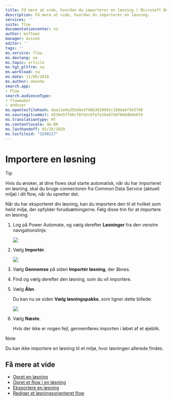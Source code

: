 ```yaml
---
title: Få mere at vide, hvordan du importerer en løsning | Microsoft Docs
description: Få mere at vide, hvordan du importerer en løsning.
services: ''
suite: flow
documentationcenter: na
author: msftman
manager: kvivek
editor: ''
tags: ''
ms.service: flow
ms.devlang: na
ms.topic: article
ms.tgt_pltfrm: na
ms.workload: na
ms.date: 11/05/2018
ms.author: deonhe
search.app:
- Flow
search.audienceType:
- flowmaker
- enduser
ms.openlocfilehash: dae11e0a355d4e3f40b3829981c1b8da6f363748
ms.sourcegitcommit: d336e5ffb6cf07e5c8fefe19a87dd7668db9e074
ms.translationtype: HT
ms.contentlocale: da-DK
ms.lasthandoff: 03/26/2020
ms.locfileid: "3298127"
---
```

# <a name="import-a-solution"></a>Importere en løsning


> [!TIP]
> Hvis du ønsker, at dine flows skal starte automatisk, når du har importeret en løsning, skal du bruge connectoren fra Common Data Service (aktuelt miljø) i dit flow, når du opretter det.

Når du har eksporteret din løsning, kan du importere den til et hvilket som helst miljø, der opfylder forudsætningerne. Følg disse trin for at importere en løsning:

1. Log på Power Automate, og vælg derefter **Løsninger** fra den venstre navigationslinje.

   ![](./media/import-flow-solution/select-solutions-from-left-nav.png)

1. Vælg **Importér**.

   ![](./media/import-flow-solution/select-import.png)

1. Vælg **Gennemse** på siden **Importér løsning**, der åbnes.
1. Find og vælg derefter den løsning, som du vil importere.
1. Vælg **Åbn**.

   Du kan nu se siden **Vælg løsningspakke**, som ligner dette billede:

   ![](./media/import-flow-solution/import-solution.png)

1. Vælg **Næste**.

   Hvis der ikke er nogen fejl, gennemføres importen i løbet af et øjeblik.

> [!NOTE]
> Du kan ikke importere en løsning til et miljø, hvor løsningen allerede findes.


## <a name="learn-more"></a>Få mere at vide

<!--from editor: Do you want to add Remove a solution-aware flow to this list?-->

- [Opret en løsning](./overview-solution-flows.md)
- [Opret et flow i en løsning](./create-flow-solution.md)
- [Eksportere en løsning](./export-flow-solution.md)
- [Rediger et løsningsorienteret flow](./edit-solution-aware-flow.md)
